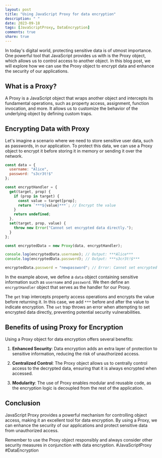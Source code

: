 ```yaml
---
layout: post
title: "Using JavaScript Proxy for data encryption"
description: " "
date: 2023-09-18
tags: [JavaScriptProxy, DataEncryption]
comments: true
share: true
---
```


In today's digital world, protecting sensitive data is of utmost importance. One powerful tool that JavaScript provides us with is the Proxy object, which allows us to control access to another object. In this blog post, we will explore how we can use the Proxy object to encrypt data and enhance the security of our applications.

## What is a Proxy?

A Proxy is a JavaScript object that wraps another object and intercepts its fundamental operations, such as property access, assignment, function invocation, and more. It allows us to customize the behavior of the underlying object by defining custom traps.

## Encrypting Data with Proxy

Let's imagine a scenario where we need to store sensitive user data, such as passwords, in our application. To protect this data, we can use a Proxy object to encrypt it before storing it in memory or sending it over the network.

```javascript
const data = {
  username: "Alice",
  password: "s3cr3t!$"
};

const encryptHandler = {
  get(target, prop) {
    if (prop in target) {
      const value = target[prop];
      return `***${value}***`; // Encrypt the value
    }
    return undefined;
  },
  set(target, prop, value) {
    throw new Error("Cannot set encrypted data directly.");
  }
};

const encryptedData = new Proxy(data, encryptHandler);

console.log(encryptedData.username); // Output: ***Alice***
console.log(encryptedData.password); // Output: ***s3cr3t!$***

encryptedData.password = "newpassword"; // Error: Cannot set encrypted data directly.
```

In the example above, we define a `data` object containing sensitive information such as `username` and `password`. We then define an `encryptHandler` object that serves as the handler for our Proxy.

The `get` trap intercepts property access operations and encrypts the value before returning it. In this case, we add `***` before and after the value to indicate encryption. The `set` trap throws an error when attempting to set encrypted data directly, preventing potential security vulnerabilities.

## Benefits of using Proxy for Encryption

Using a Proxy object for data encryption offers several benefits:

1. **Enhanced Security**: Data encryption adds an extra layer of protection to sensitive information, reducing the risk of unauthorized access.

2. **Centralized Control**: The Proxy object allows us to centrally control access to the decrypted data, ensuring that it is always encrypted when accessed.

3. **Modularity**: The use of Proxy enables modular and reusable code, as the encryption logic is decoupled from the rest of the application.

## Conclusion

JavaScript Proxy provides a powerful mechanism for controlling object access, making it an excellent tool for data encryption. By using a Proxy, we can enhance the security of our applications and protect sensitive data from unauthorized access.

Remember to use the Proxy object responsibly and always consider other security measures in conjunction with data encryption. #JavaScriptProxy #DataEncryption